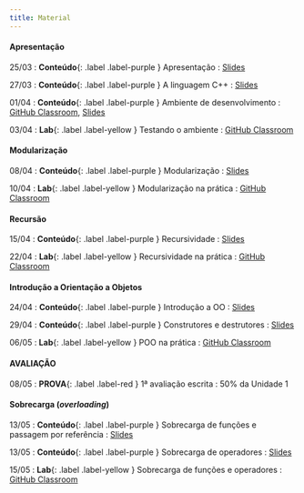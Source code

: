 ```yaml
---
title: Material
---
```


#### Apresentação

25/03
: **Conteúdo**{: .label .label-purple } Apresentação
  : [Slides](https://docs.google.com/presentation/d/15KGFciPQIUf8zmuh-PlVWQGPyZSa5s25dEWf_Q0rlis/edit?usp=sharing)

27/03
: **Conteúdo**{: .label .label-purple } A linguagem C++
  : [Slides](https://docs.google.com/presentation/d/1wsUXNgEvqIECsu3gkETOXXxC70FE8JdApxKvN7pwN7w/edit?usp=sharing)

01/04
: **Conteúdo**{: .label .label-purple } Ambiente de desenvolvimento
  : [GitHub Classroom](https://classroom.github.com/a/XXP2_OiN), [Slides](https://docs.google.com/presentation/d/1hZyD01rh3-4x38rT4VYS_LGsBj00Qk4viGSLplPWBDM/edit?usp=sharing)

03/04
: **Lab**{: .label .label-yellow } Testando o ambiente
  : [GitHub Classroom](https://classroom.github.com/a/pCmX-hNl)


#### Modularização

08/04
: **Conteúdo**{: .label .label-purple } Modularização
  : [Slides](https://docs.google.com/presentation/d/1PpytQhnOpLg9RgF_VOczadh3Nv-aNbgphAUQsRvXQh4/edit?usp=sharing)

10/04
: **Lab**{: .label .label-yellow } Modularização na prática
  : [GitHub Classroom](https://classroom.github.com/a/l2e_srb2)

#### Recursão

15/04
: **Conteúdo**{: .label .label-purple } Recursividade
  : [Slides](https://docs.google.com/presentation/d/1kASN3lm4jTXG1SgEGN3106ePkTRK8r5PNAHqdJxKvOc/edit?usp=sharing)

22/04
: **Lab**{: .label .label-yellow } Recursividade na prática
  : [GitHub Classroom](https://classroom.github.com/a/vu5voIG0)



#### Introdução a Orientação a Objetos

24/04
: **Conteúdo**{: .label .label-purple } Introdução a OO
  : [Slides](https://docs.google.com/presentation/d/1ILdlam4enAcY11w-kxBdH61RlbrSeOdHDgGQD3Ep6MU/edit?usp=sharing)

29/04
: **Conteúdo**{: .label .label-purple } Construtores e destrutores
  : [Slides](https://docs.google.com/presentation/d/1lWNbmj7_Q8KpcFC5HHBLCx_AJJ46bEKSawwQsggimz0/edit?usp=sharing)

06/05
: **Lab**{: .label .label-yellow } POO na prática
  : [GitHub Classroom](#)

#### AVALIAÇÃO

08/05
: **PROVA**{: .label .label-red } 1ª avaliação escrita
  : 50% da Unidade 1 


#### Sobrecarga (_overloading_)

13/05
: **Conteúdo**{: .label .label-purple } Sobrecarga de funções e passagem por referência
  : [Slides](https://docs.google.com/presentation/d/1XLk4YUiHR-tvuoPucY8lp90rgkfg-LJ8d1n45c5ye-0/edit?usp=sharing)

13/05
: **Conteúdo**{: .label .label-purple } Sobrecarga de operadores
  : [Slides](#)

15/05
: **Lab**{: .label .label-yellow } Sobrecarga de funções e operadores
  : [GitHub Classroom](#)

<!-- 

#### Programação genérica

03/12
: **Conteúdo**{: .label .label-purple } Templates de funções e classes
  : [Slides](https://docs.google.com/presentation/d/1vl6CnbbvvTA67pmiIqxWr1nNxK0Y_bPkzhQHiCrgmhk/edit?usp=sharing)

05/12
: **Lab-Remoto**{: .label .label-yellow } Templates de funções e classes
  : [GitHub Classroom](https://classroom.github.com/a/t24-Xciw)

#### Herança, classes abstratas e interfaces

10/12
: **Conteúdo**{: .label .label-purple } Herança, classes abstratas e interfaces
  : [Slides](https://docs.google.com/presentation/d/1y8A5XkTgMrlQ165_z0bVEklUhjdzkpg0_vWg2hsZPJs/edit?usp=sharing)

12/12
: **Lab-Remoto**{: .label .label-yellow } Herança
  : [GitHub Classroom](https://classroom.github.com/a/QcbTb6sQ)

#### Gerenciamento de I/O

10/12
: **Conteúdo**{: .label .label-purple } Manipulação de arquivos
  : [Slides](https://docs.google.com/presentation/d/1s0HFf2IxjH5-TwTBRwueWtuqU3H2sJlDQUpz6QxpV90/edit?usp=sharing)

#### Tipos Abstratos de Dados

17/12
: **Conteúdo**{: .label .label-purple } TADs
  : [Slides](https://docs.google.com/presentation/d/11yDFVkqMgxA4LqN5_1g89tIePQKOg9GjOeCQ44f98Ds/edit?usp=sharing)

19/12
: **Conteúdo**{: .label .label-purple } Biblioteca STL
  : [Slides](https://docs.google.com/presentation/d/1qgdSdZ1IeT-RsrAr4-eSmdNVVez084ZA-x8V5BXsmZQ/edit?usp=sharing)

#### AVALIAÇÃO

19/12
: **PROJETO**{: .label .label-red } Projeto Unidade 2
  : [GitHub Classroom](https://classroom.github.com/a/i8jZEZX0)
  : 50% da Unidade 2

19/12
: **PROJETO**{: .label .label-red } Projeto final
  : [GitHub Classroom](https://classroom.github.com/a/TIlrQHKG)
  : 100% da Unidade 3

#### REPOSIÇÃO

30/01
: **REPOSIÇÃO**{: .label .label-red } Projeto Reposição
  : [GitHub Classroom](https://classroom.github.com/a/KQolk4SM) -->




